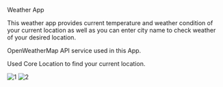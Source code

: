 Weather App

This weather app provides current temperature and weather condition of your current location as well as you can enter city name to check weather of your desired location.

OpenWeatherMap API service used in this App.

Used Core Location to find your current location.





![1](https://user-images.githubusercontent.com/104306074/180451795-ddf0b13b-8829-41d9-90dc-18fe1d96d2f0.png)
![2](https://user-images.githubusercontent.com/104306074/180451801-9eea0921-9699-4a68-8410-f21fc611b434.png)
